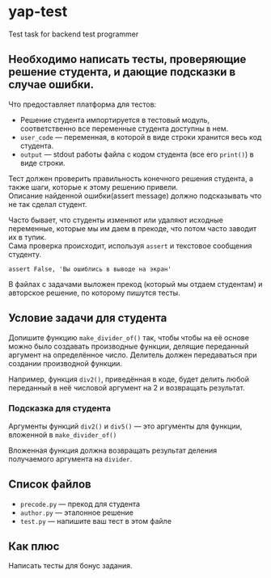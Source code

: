 # yap-test
Test task for backend test programmer

## Необходимо написать тесты, проверяющие решение студента, и дающие подсказки в случае ошибки.

Что предоставляет платформа для тестов:
- Решение студента импортируется в тестовый модуль, соответственно все переменные студента доступны в нем. 
- `user_code` — переменная, в которой в виде строки хранится весь код студента.
- `output` — stdout работы файла с кодом студента (все его `print()`) в виде строки.


Тест должен проверить правильность конечного решения студента, а также шаги, которые к этому решению привели.  
Описание найденной ошибки(assert message) должно подсказывать что не так сделал студент. 

Часто бывает, что студенты изменяют или удаляют исходные переменные, которые мы им даем в прекоде, что потом часто заводит их в тупик.  
Сама проверка происходит, используя `assert` и текстовое сообщения студенту.

`assert False, 'Вы ошиблись в выводе на экран'`

В файлах с задачами выложен прекод (который мы отдаем студентам) и авторское решение, по которому пишутся тесты.

## Условие задачи для студента
Допишите функцию `make_divider_of()` так, чтобы чтобы на её основе можно было создавать производные функции, делящие переданный аргумент на определённое число. Делитель должен передаваться при создании производной функции.

Например, функция `div2()`, приведённая в коде, будет делить любой переданный в неё числовой аргумент на 2 и возвращать результат.

### Подсказка для студента
Аргументы функций `div2()` и `div5()` — это аргументы для функции, вложенной в `make_divider_of()`

Вложенная функция должна возвращать результат деления получаемого аргумента на `divider`.

## Список файлов

- `precode.py` — прекод для студента
- `author.py` — эталонное решение
- `test.py` — напишите ваш тест в этом файле

## Как плюс

Написать тесты для бонус задания.
